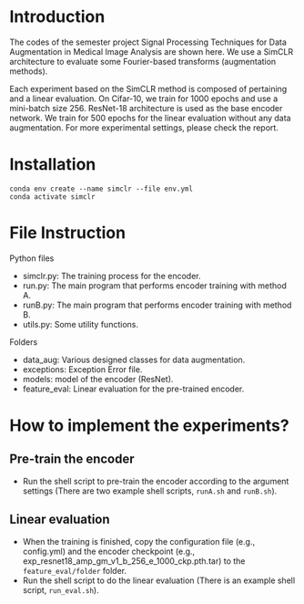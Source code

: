 # Introduction
The codes of the semester project Signal Processing Techniques for Data Augmentation in Medical Image Analysis are shown here.
We use a SimCLR architecture to evaluate some Fourier-based transforms (augmentation methods).

Each experiment based on the SimCLR method is composed of pertaining and a linear evaluation. On Cifar-10,
we train for 1000 epochs and use a mini-batch size 256. ResNet-18 architecture is used as the base encoder network. We train for 500 epochs for the linear evaluation without any data augmentation. For more experimental settings, please check the report.
# Installation
    conda env create --name simclr --file env.yml  
    conda activate simclr


# File Instruction
Python files 
* simclr.py: The training process for the encoder.
* run.py: The main program that performs encoder training with method A.
* runB.py: The main program that performs encoder training with method B.
* utils.py: Some utility functions. 


Folders
* data_aug: Various designed classes for data augmentation.
* exceptions: Exception Error file.
* models: model of the encoder (ResNet).
* feature_eval: Linear evaluation for the pre-trained encoder.

# How to implement the experiments?
## Pre-train the encoder
* Run the shell script to pre-train the encoder according to the argument settings (There are two example shell scripts, `runA.sh` and `runB.sh`).
## Linear evaluation
* When the training is finished, copy the configuration file (e.g., config.yml) and the encoder checkpoint (e.g., exp_resnet18_amp_gm_v1_b_256_e_1000_ckp.pth.tar) to the `feature_eval/folder` folder.
* Run the shell script to do the linear evaluation (There is an example shell script, `run_eval.sh`).

